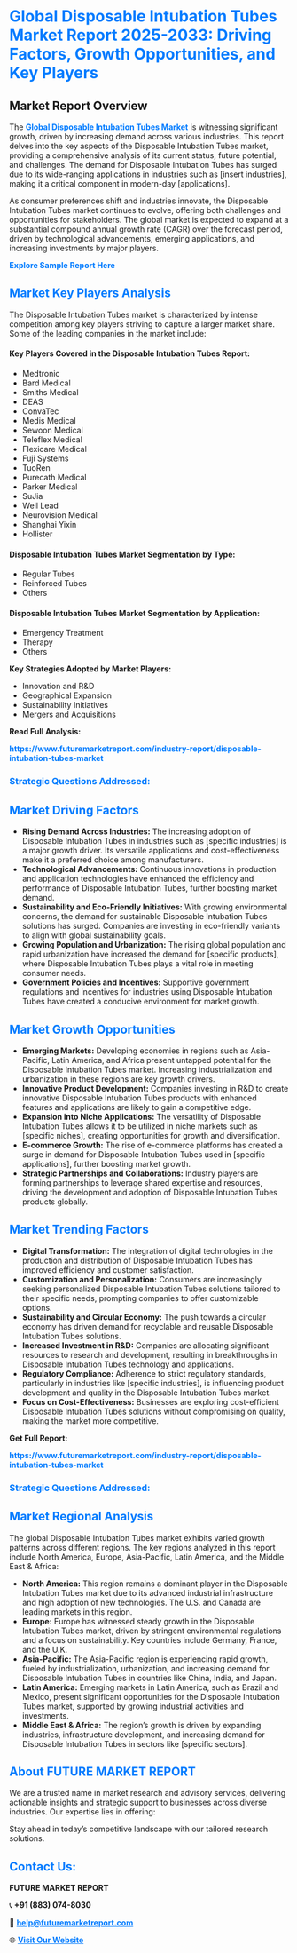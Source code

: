 <h1 style="color: #007BFF;">Global Disposable Intubation Tubes Market Report 2025-2033: Driving Factors, Growth Opportunities, and Key Players</h1>

<section id="overview">
<h2>Market Report Overview</h2>
<p>The <a href="https://www.futuremarketreport.com/industry-report/disposable-intubation-tubes-market" style="color: #007BFF; text-decoration: none;"><strong>Global Disposable Intubation Tubes Market</strong></a> is witnessing significant growth, driven by increasing demand across various industries. This report delves into the key aspects of the Disposable Intubation Tubes market, providing a comprehensive analysis of its current status, future potential, and challenges. The demand for Disposable Intubation Tubes has surged due to its wide-ranging applications in industries such as [insert industries], making it a critical component in modern-day [applications].</p>
<p>As consumer preferences shift and industries innovate, the Disposable Intubation Tubes market continues to evolve, offering both challenges and opportunities for stakeholders. The global market is expected to expand at a substantial compound annual growth rate (CAGR) over the forecast period, driven by technological advancements, emerging applications, and increasing investments by major players.</p>
</section>

<section id="overview">
<p><a href="https://www.futuremarketreport.com/request-sample/reportId=79957" style="color: #007BFF; text-decoration: none;"><strong>Explore Sample Report Here</strong></a></p>
</section>

<section id="key-players">
<h2 style="color: #007BFF;">Market Key Players Analysis</h2>
<p>The Disposable Intubation Tubes market is characterized by intense competition among key players striving to capture a larger market share. Some of the leading companies in the market include:</p>
<h4>Key Players Covered in the Disposable Intubation Tubes Report:</h4>
<ul><li>Medtronic</li><li>Bard Medical</li><li>Smiths Medical</li><li>DEAS</li><li>ConvaTec</li><li>Medis Medical</li><li>Sewoon Medical</li><li>Teleflex Medical</li><li>Flexicare Medical</li><li>Fuji Systems</li><li>TuoRen</li><li>Purecath Medical</li><li>Parker Medical</li><li>SuJia</li><li>Well Lead</li><li>Neurovision Medical</li><li>Shanghai Yixin</li><li>Hollister</li></ul>
<h4>Disposable Intubation Tubes Market Segmentation by Type:</h4>
<ul><li>Regular Tubes</li><li>Reinforced Tubes</li><li>Others</li></ul>

<h4>Disposable Intubation Tubes Market Segmentation by Application:</h4>
<ul><li>Emergency Treatment</li><li>Therapy</li><li>Others</li></ul>
<p><strong>Key Strategies Adopted by Market Players:</strong></p>
<ul>
<li>Innovation and R&D</li>
<li>Geographical Expansion</li>
<li>Sustainability Initiatives</li>
<li>Mergers and Acquisitions</li>
</ul>
</section>

<section>
<p><strong>Read Full Analysis: </strong></p><a href="https://www.futuremarketreport.com/industry-report/disposable-intubation-tubes-market" style="color: #007BFF; text-decoration: none;"><strong>https://www.futuremarketreport.com/industry-report/disposable-intubation-tubes-market</strong></a>
<h3 style="color: #007BFF;">Strategic Questions Addressed:</h3>
</section>

<section id="driving-factors">
<h2 style="color: #007BFF;">Market Driving Factors</h2>
<ul>
<li><strong>Rising Demand Across Industries:</strong> The increasing adoption of Disposable Intubation Tubes in industries such as [specific industries] is a major growth driver. Its versatile applications and cost-effectiveness make it a preferred choice among manufacturers.</li>
<li><strong>Technological Advancements:</strong> Continuous innovations in production and application technologies have enhanced the efficiency and performance of Disposable Intubation Tubes, further boosting market demand.</li>
<li><strong>Sustainability and Eco-Friendly Initiatives:</strong> With growing environmental concerns, the demand for sustainable Disposable Intubation Tubes solutions has surged. Companies are investing in eco-friendly variants to align with global sustainability goals.</li>
<li><strong>Growing Population and Urbanization:</strong> The rising global population and rapid urbanization have increased the demand for [specific products], where Disposable Intubation Tubes plays a vital role in meeting consumer needs.</li>
<li><strong>Government Policies and Incentives:</strong> Supportive government regulations and incentives for industries using Disposable Intubation Tubes have created a conducive environment for market growth.</li>
</ul>
</section>

<section id="growth-opportunities">
<h2 style="color: #007BFF;">Market Growth Opportunities</h2>
<ul>
<li><strong>Emerging Markets:</strong> Developing economies in regions such as Asia-Pacific, Latin America, and Africa present untapped potential for the Disposable Intubation Tubes market. Increasing industrialization and urbanization in these regions are key growth drivers.</li>
<li><strong>Innovative Product Development:</strong> Companies investing in R&D to create innovative Disposable Intubation Tubes products with enhanced features and applications are likely to gain a competitive edge.</li>
<li><strong>Expansion into Niche Applications:</strong> The versatility of Disposable Intubation Tubes allows it to be utilized in niche markets such as [specific niches], creating opportunities for growth and diversification.</li>
<li><strong>E-commerce Growth:</strong> The rise of e-commerce platforms has created a surge in demand for Disposable Intubation Tubes used in [specific applications], further boosting market growth.</li>
<li><strong>Strategic Partnerships and Collaborations:</strong> Industry players are forming partnerships to leverage shared expertise and resources, driving the development and adoption of Disposable Intubation Tubes products globally.</li>
</ul>
</section>

<section id="trending-factors">
<h2 style="color: #007BFF;">Market Trending Factors</h2>
<ul>
<li><strong>Digital Transformation:</strong> The integration of digital technologies in the production and distribution of Disposable Intubation Tubes has improved efficiency and customer satisfaction.</li>
<li><strong>Customization and Personalization:</strong> Consumers are increasingly seeking personalized Disposable Intubation Tubes solutions tailored to their specific needs, prompting companies to offer customizable options.</li>
<li><strong>Sustainability and Circular Economy:</strong> The push towards a circular economy has driven demand for recyclable and reusable Disposable Intubation Tubes solutions.</li>
<li><strong>Increased Investment in R&D:</strong> Companies are allocating significant resources to research and development, resulting in breakthroughs in Disposable Intubation Tubes technology and applications.</li>
<li><strong>Regulatory Compliance:</strong> Adherence to strict regulatory standards, particularly in industries like [specific industries], is influencing product development and quality in the Disposable Intubation Tubes market.</li>
<li><strong>Focus on Cost-Effectiveness:</strong> Businesses are exploring cost-efficient Disposable Intubation Tubes solutions without compromising on quality, making the market more competitive.</li>
</ul>
</section>

<section>
<p><strong>Get Full Report: </strong></p><a href="https://www.futuremarketreport.com/industry-report/disposable-intubation-tubes-market" style="color: #007BFF; text-decoration: none;"><strong>https://www.futuremarketreport.com/industry-report/disposable-intubation-tubes-market</strong></a>
<h3 style="color: #007BFF;">Strategic Questions Addressed:</h3>
</section>


<section id="regional-analysis">
<h2 style="color: #007BFF;">Market Regional Analysis</h2>
<p>The global Disposable Intubation Tubes market exhibits varied growth patterns across different regions. The key regions analyzed in this report include North America, Europe, Asia-Pacific, Latin America, and the Middle East & Africa:</p>
<ul>
<li><strong>North America:</strong> This region remains a dominant player in the Disposable Intubation Tubes market due to its advanced industrial infrastructure and high adoption of new technologies. The U.S. and Canada are leading markets in this region.</li>
<li><strong>Europe:</strong> Europe has witnessed steady growth in the Disposable Intubation Tubes market, driven by stringent environmental regulations and a focus on sustainability. Key countries include Germany, France, and the U.K.</li>
<li><strong>Asia-Pacific:</strong> The Asia-Pacific region is experiencing rapid growth, fueled by industrialization, urbanization, and increasing demand for Disposable Intubation Tubes in countries like China, India, and Japan.</li>
<li><strong>Latin America:</strong> Emerging markets in Latin America, such as Brazil and Mexico, present significant opportunities for the Disposable Intubation Tubes market, supported by growing industrial activities and investments.</li>
<li><strong>Middle East & Africa:</strong> The region’s growth is driven by expanding industries, infrastructure development, and increasing demand for Disposable Intubation Tubes in sectors like [specific sectors].</li>
</ul>
</section>

<footer>
<h2 style="color: #007BFF;">About FUTURE MARKET REPORT</h2>
<p>We are a trusted name in market research and advisory services, delivering actionable insights and strategic support to businesses across diverse industries. Our expertise lies in offering:</p>

<p>Stay ahead in today’s competitive landscape with our tailored research solutions.</p>

<h2 style="color: #007BFF;">Contact Us:</h2>
<p><strong>FUTURE MARKET REPORT</strong></p>
<p>📞 <strong>+91 (883) 074-8030</strong></p>
<p>📧 <strong><a href="mailto:help@futuremarketreport.com" style="color: #007BFF;">help@futuremarketreport.com</a></strong></p>
<p>🌐 <strong><a href="https://www.futuremarketreport.com/" style="color: #007BFF;">Visit Our Website</a></strong></p>
</footer>